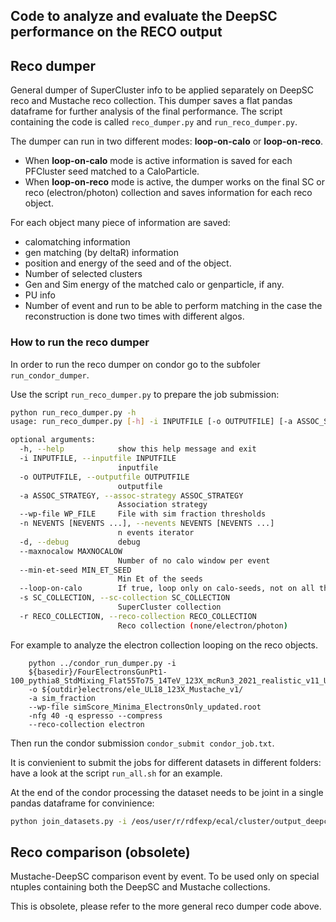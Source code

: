 ## Code to analyze and evaluate the DeepSC performance on the RECO output

## Reco dumper
General dumper of SuperCluster info to be applied separately on DeepSC reco and Mustache reco collection. 
This dumper saves a flat pandas dataframe for further analysis of the final performance. The 
script containing the code is called `reco_dumper.py` and `run_reco_dumper.py`.

The dumper can run in two different modes: **loop-on-calo** or **loop-on-reco**. 

- When **loop-on-calo** mode is active information is saved for each PFCluster seed matched to a CaloParticle. 
- When **loop-on-reco** mode is active, the dumper works on the final SC or reco (electron/photon) collection and saves
  information for each reco object. 
  
For each object many piece of information are saved:
- calomatching information
- gen matching (by deltaR) information
- position and energy of the seed and of the object. 
- Number of selected clusters
- Gen and Sim energy of the matched calo or genparticle, if any. 
- PU info
- Number of event and run to be able to perform matching in the case the reconstruction is done two times with different
  algos. 
  
### How to run the reco dumper
In order to run the reco dumper on condor go to the subfoler `run_condor_dumper`. 

Use the script `run_reco_dumper.py` to prepare the job submission: 

```bash
python run_reco_dumper.py -h                                                 
usage: run_reco_dumper.py [-h] -i INPUTFILE [-o OUTPUTFILE] [-a ASSOC_STRATEGY] [--wp-file WP_FILE] [-n NEVENTS [NEVENTS ...]] [-d] [--maxnocalow MAXNOCALOW] [--min-et-seed MIN_ET_SEED] [--loop-on-calo] [-s SC_COLLECTION] [-r RECO_COLLECTION]

optional arguments:
  -h, --help            show this help message and exit
  -i INPUTFILE, --inputfile INPUTFILE
                        inputfile
  -o OUTPUTFILE, --outputfile OUTPUTFILE
                        outputfile
  -a ASSOC_STRATEGY, --assoc-strategy ASSOC_STRATEGY
                        Association strategy
  --wp-file WP_FILE     File with sim fraction thresholds
  -n NEVENTS [NEVENTS ...], --nevents NEVENTS [NEVENTS ...]
                        n events iterator
  -d, --debug           debug
  --maxnocalow MAXNOCALOW
                        Number of no calo window per event
  --min-et-seed MIN_ET_SEED
                        Min Et of the seeds
  --loop-on-calo        If true, loop only on calo-seeds, not on all the SC
  -s SC_COLLECTION, --sc-collection SC_COLLECTION
                        SuperCluster collection
  -r RECO_COLLECTION, --reco-collection RECO_COLLECTION
                        Reco collection (none/electron/photon)

```

For example to analyze the electron collection looping on the reco objects. 

```
    python ../condor_run_dumper.py -i
    ${basedir}/FourElectronsGunPt1-100_pythia8_StdMixing_Flat55To75_14TeV_123X_mcRun3_2021_realistic_v11_UL18_pfRechitThres_Dumper_SCRegression_EleRegression_Mustache_125X_bugFix 
    -o ${outdir}electrons/ele_UL18_123X_Mustache_v1/ 
    -a sim_fraction 
    --wp-file simScore_Minima_ElectronsOnly_updated.root 
    -nfg 40 -q espresso --compress 
    --reco-collection electron

```

Then run the condor submission `condor_submit condor_job.txt`. 

It is convienient to submit the jobs for different datasets in different folders: have a look at the script `run_all.sh`
for an example. 

At the end of the condor processing the dataset needs to be joint in a single pandas dataframe for convinience: 

```bash
python join_datasets.py -i /eos/user/r/rdfexp/ecal/cluster/output_deepcluster_dumper/reco_comparison/supercluster_regression/electrons/ele_UL18_123X_Mustache_v${ver} -o /eos/user/r/rdfexp/ecal/cluster/output_deepcluster_dumper/reco_comparison/supercluster_regression/electrons/ele_UL18_123X_Mustache_v${ver}_{type}.h5py
```


## Reco comparison (obsolete)
Mustache-DeepSC comparison event by event. 
To be used only on special ntuples containing both the DeepSC and Mustache collections. 

This is obsolete, please refer to the more general reco dumper code above. 

